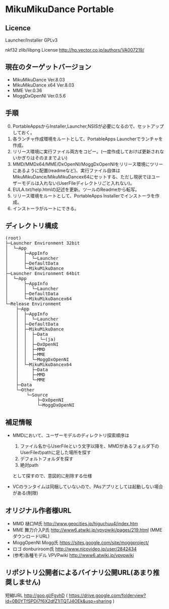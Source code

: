 ﻿MikuMikuDance Portable
======================

Licence
-------

Launcher/Installer
GPLv3

nkf32
zlib/libpng License
http://hp.vector.co.jp/authors/VA007219/

現在のターゲットバージョン
--------------------------
* MikuMikuDance Ver.8.03
* MikuMikuDance x64 Ver.8.03
* MME Ver.0.36
* MoggDxOpenNI Ver.0.5.6

手順
----
0. PortableAppsからInstaller,Launcher,NSISが必要になるので、セットアップしておく。
1. 各ランチャ作成環境をルートとして、PortableApps Launcherでランチャを作成。
2. リリース環境に実行ファイル両方をコピー。(一度作成しておけば更新されないかぎりはそのままでよい)
3. MMD/MMDx64/MME/DxOpenNI/MoggDxOpenNIをリリース環境にツリーにあるように配置(readmeなど)、実行ファイル自体はMikuMikuDance/MikuMikuDancex64にセットする、ただし現状ではユーザーモデルは入れない(UserFileディレクトリごと入れない)。
4. EULA.txt/help.htmlの記述を更新。ツールのReadmeから転写。
5. リリース環境をルートとして、PortableApps Installerでインストーラを作成。
6. インストーラがルートにできる。

ディレクトリ構成
----------------

<pre>
(root)
├─Launcher Environment 32bit
│  └─App
│      ├─AppInfo
│      │  └─Launcher
│      ├─DefaultData
│      └─MikuMikuDance
├─Launcher Environment 64bit
│  └─App
│      ├─AppInfo
│      │  └─Launcher
│      ├─DefaultData
│      └─MikuMikuDancex64
└─Release Environment
    ├─App
    │  ├─AppInfo
    │  │  └─Launcher
    │  ├─DefaultData
    │  ├─MikuMikuDance
    │  │  ├─Data
    │  │  │  └─(ja)
    │  │  ├─DxOpenNI
    │  │  ├─MMD
    │  │  ├─MME
    │  │  └─MoggDxOpenNI
    │  └─MikuMikuDancex64
    │     ├─Data
    │     ├─MMD
    │     └─MME
    ├─Data
    └─Other
        └─Source
            ├─DxOpenNI
            └─MoggDxOpenNI
</pre>

補足情報
--------
* MMDにおいて、ユーザーモデルのディレクトリ探索順序は
  1. ファイル名からUserFileという文字以降を、MMDがあるフォルダ下のUserFileのpathに足した場所を探す 
  2. デフォルトフォルダを探す 
  3. 絶対path
  
  として探すので、意図的に削除する仕様
* VCのランタイムは同梱していないので、PAsアプリとしては起動しない場合がある(制限)


オリジナル作者様URL
-------------------
* MMD 樋口M氏 http://www.geocities.jp/higuchuu4/index.htm
* MME 舞力介入P氏 http://www6.atwiki.jp/vpvpwiki/pages/219.html (MMEダウンロードURL)
* MoggOpenNI Mogg氏 https://sites.google.com/site/moggproject/
* ロゴ donburiroom氏 http://www.nicovideo.jp/user/2842434
* (参考)各種モデル VPVPwiki http://www6.atwiki.jp/vpvpwiki

リポジトリ公開者によるバイナリ公開URL(あまり推奨しません)
---------------------------------------------------------
短縮URL http://goo.gl/FgvhD ( https://drive.google.com/folderview?id=0B0YTfSPDI7f6X2dfZ1lTQTJ4OEk&usp=sharing )


